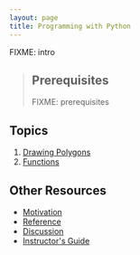 ```yaml
---
layout: page
title: Programming with Python
---
```

FIXME: intro

> ## Prerequisites
>
> FIXME: prerequisites

## Topics

1.  [Drawing Polygons](01-poly.html)
2.  [Functions](02-func.html)

## Other Resources

*   [Motivation](motivation.html)
*   [Reference](reference.html)
*   [Discussion](discussion.html)
*   [Instructor's Guide](instructors.html)
